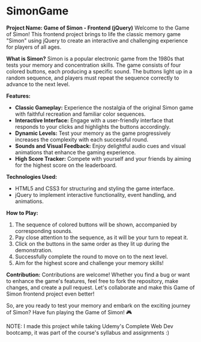 # SimonGame
**Project Name: Game of Simon - Frontend (jQuery)**  Welcome to the Game of Simon! This frontend project brings to life the classic memory game "Simon" using jQuery to create an interactive and challenging experience for players of all ages.


**What is Simon?**
Simon is a popular electronic game from the 1980s that tests your memory and concentration skills. The game consists of four colored buttons, each producing a specific sound. The buttons light up in a random sequence, and players must repeat the sequence correctly to advance to the next level.

**Features:**
- **Classic Gameplay:** Experience the nostalgia of the original Simon game with faithful recreation and familiar color sequences.
- **Interactive Interface:** Engage with a user-friendly interface that responds to your clicks and highlights the buttons accordingly.
- **Dynamic Levels:** Test your memory as the game progressively increases the complexity with each successful round.
- **Sounds and Visual Feedback:** Enjoy delightful audio cues and visual animations that enhance the gaming experience.
- **High Score Tracker:** Compete with yourself and your friends by aiming for the highest score on the leaderboard.

**Technologies Used:**
- HTML5 and CSS3 for structuring and styling the game interface.
- jQuery to implement interactive functionality, event handling, and animations.

**How to Play:**
1. The sequence of colored buttons will be shown, accompanied by corresponding sounds.
2. Pay close attention to the sequence, as it will be your turn to repeat it.
3. Click on the buttons in the same order as they lit up during the demonstration.
4. Successfully complete the round to move on to the next level.
5. Aim for the highest score and challenge your memory skills!

**Contribution:**
Contributions are welcome! Whether you find a bug or want to enhance the game's features, feel free to fork the repository, make changes, and create a pull request. Let's collaborate and make this Game of Simon frontend project even better!

So, are you ready to test your memory and embark on the exciting journey of Simon? Have fun playing the Game of Simon! 🎮


NOTE:
I made this project while taking Udemy's Complete Web Dev bootcamp, it was part of the course's syllabus and assignments :)

